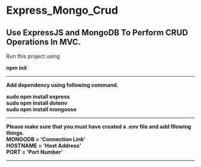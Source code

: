 # Express_Mongo_Crud
Use ExpressJS and MongoDB To Perform CRUD Operations In MVC.
-------------------------------------------------------------------------------------------------------------------------------
Run this project using

<strong>npm init</strog>

-------------------------------------------------------------------------------------------------------------------------------

Add dependency using following command.<br />

sudo npm install express<br />
sudo npm install dotenv<br />
sudo npm install mongoose<br />

-------------------------------------------------------------------------------------------------------------------------------

Please make sure that you must have created a .env file and add fllowing things.<br/>
MONGODB = 'Connection Link'<br/>
HOSTNAME = 'Host Address'<br/>
PORT = 'Port Number'

-------------------------------------------------------------------------------------------------------------------------------
